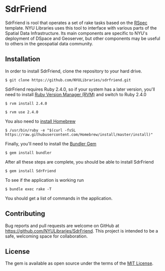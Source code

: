 # SdrFriend

SdrFriend is rool that operates a set of rake tasks based on the [RSpec](http://rspec.info/) template. NYU Libraries uses this tool to interface with  various parts of the Spatial Data Infrastructure. Its main components are specific to NYU's deployment of DSpace and Geoserver, but other components may be useful to others in the geospatial data community.

## Installation

In order to install SdrFriend, clone the repository to your hard drive.

    $ git clone https://github.com/NYULibraries/sdrfriend.git

SdrFriend requires Ruby 2.4.0, so if your system has a later version, you'll need to install [Ruby Version Manager (RVM)](https://rvm.io/rvm/install) and switch to Ruby 2.4.0

    $ rvm install 2.4.0
    
    $ rvm use 2.4.0

You also need to [install Homebrew](https://brew.sh/)

    $ /usr/bin/ruby -e "$(curl -fsSL https://raw.githubusercontent.com/Homebrew/install/master/install)"

Finally, you'll need to install the [Bundler Gem](https://bundler.io/)

    $ gem install bundler

After all these steps are complete, you should be able to install SdrFriend

    $ gem install SdrFriend

To see if the application is working run

    $ bundle exec rake -T
    
You should get a list of commands in the application.

## Contributing

Bug reports and pull requests are welcome on GitHub at https://github.com/NYULibraries/SdrFriend. This project is intended to be a safe, welcoming space for collaboration.

## License

The gem is available as open source under the terms of the [MIT License](https://opensource.org/licenses/MIT).
